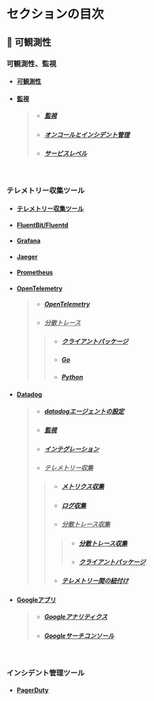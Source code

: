 
# セクションの目次

## 🔎 可観測性

### 可観測性、監視

* #### [︎可観測性](https://hiroki-it.github.io/tech-notebook/observability/observability.html)
* #### <u>監視</u>
  > * ##### [︎監視](https://hiroki-it.github.io/tech-notebook/observability/observability_monitoring.html)
  > * ##### [︎オンコールとインシデント管理](https://hiroki-it.github.io/tech-notebook/observability/observability_monitoring_oncall_incident_management.html)
  > * ##### [︎サービスレベル](https://hiroki-it.github.io/tech-notebook/observability/observability_monitoring_service_level.html)

<br>

### テレメトリー収集ツール

* #### [テレメトリー収集ツール](https://hiroki-it.github.io/tech-notebook/observability/observability_telemetry_tools.html)
* #### [FluentBit/Fluentd](https://hiroki-it.github.io/tech-notebook/observability/observability_telemetry_tools_fluentbit_fluentd.html)
* #### [Grafana](https://hiroki-it.github.io/tech-notebook/observability/observability_telemetry_tools_grafana.html)
* #### [Jaeger](https://hiroki-it.github.io/tech-notebook/observability/observability_telemetry_tools_jaeger.html)
* #### [Prometheus](https://hiroki-it.github.io/tech-notebook/observability/observability_telemetry_tools_prometheus.html)
* #### <u>OpenTelemetry</u>
  > * ##### [OpenTelemetry](https://hiroki-it.github.io/tech-notebook/observability/observability_telemetry_tools_open_telemetry.html)
  > * ##### <u>分散トレース</u>
  > > * ##### [クライアントパッケージ](https://hiroki-it.github.io/tech-notebook/observability/observability_telemetry_tools_open_telemetry_trace_client_package.html)
  > > * ##### [Go](https://hiroki-it.github.io/tech-notebook/observability/observability_telemetry_tools_open_telemetry_trace_client_package_go.html)
  > > * ##### [Python](https://hiroki-it.github.io/tech-notebook/observability/observability_telemetry_tools_open_telemetry_trace_client_package_python.html)
* #### <u>Datadog</u>
  > * ##### [︎datadogエージェントの設定](https://hiroki-it.github.io/tech-notebook/observability/observability_telemetry_tools_datadog_agent_conf.html)
  > * ##### [︎監視](https://hiroki-it.github.io/tech-notebook/observability/observability_telemetry_tools_datadog_monitoring.html)
  > * ##### [︎インテグレーション](https://hiroki-it.github.io/tech-notebook/observability/observability_telemetry_tools_datadog_integration.html)
  > * ##### <u>テレメトリー収集</u>
  > > * ##### [︎メトリクス収集](https://hiroki-it.github.io/tech-notebook/observability/observability_telemetry_tools_datadog_metrics.html)
  > > * ##### [︎ログ収集](https://hiroki-it.github.io/tech-notebook/observability/observability_telemetry_tools_datadog_log.html)
  > > * ##### <u>分散トレース収集</u>
  > > > * ##### [分散トレース収集](https://hiroki-it.github.io/tech-notebook/observability/observability_telemetry_tools_datadog_distributed_trace.html)
  > > > * ##### [クライアントパッケージ](https://hiroki-it.github.io/tech-notebook/observability/observability_telemetry_tools_datadog_distributed_trace_client_package.html)
  > > * ##### [テレメトリー間の紐付け](https://hiroki-it.github.io/tech-notebook/observability/observability_telemetry_tools_datadog_telemetry_association.html)
* #### <u>Googleアプリ</u>
  > * ##### [︎Googleアナリティクス](https://hiroki-it.github.io/tech-notebook/observability/observability_telemetry_tools_google_analytics.html)
  > * ##### [︎Googleサーチコンソール](https://hiroki-it.github.io/tech-notebook/observability/observability_telemetry_tools_google_search_console.html)

<br>

### インシデント管理ツール

* #### [PagerDuty](https://hiroki-it.github.io/tech-notebook/observability/observability_incident_management_pagerduty.html)

<br>
